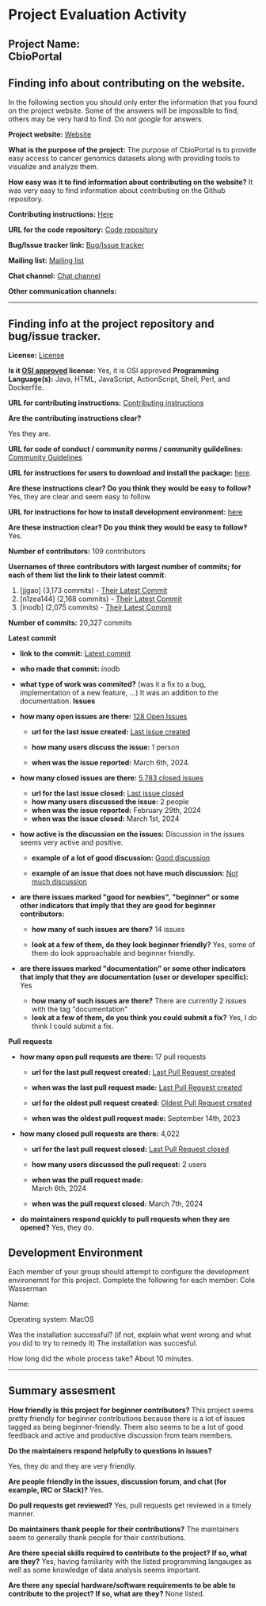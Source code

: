 # Project Evaluation Activity



__Project Name:__  
CbioPortal
---

## Finding info about contributing on the website.

In the following section you should only enter the information that you
found on the project website. Some of the answers will be impossible to find, others
may be very hard to find. Do not _google_ for answers.

__Project website:__ [Website](https://www.cbioportal.org/)


__What is the purpose of the project:__ 
The purpose of CbioPortal is to provide easy access to cancer genomics datasets along with providing tools to visualize and analyze them.

__How easy was it to find information about contributing on the website?__ 
It was very easy to find information about contributing on the Github repository.

__Contributing instructions:__ [Here](https://github.com/cBioPortal/cbioportal/blob/master/CONTRIBUTING.md) 

__URL for the code repository:__ [Code repository](https://github.com/cBioPortal/cbioportal/tree/master)

__Bug/Issue tracker link:__ [Bug/Issue tracker](https://github.com/cBioPortal/cbioportal/issues)

__Mailing list:__ [Mailing list](https://groups.google.com/g/cbioportal?pli=1)

__Chat channel:__ [Chat channel](https://slack.cbioportal.org)

__Other communication channels:__ 


---

## Finding info at the project repository and bug/issue tracker.

__License:__ [License](https://github.com/cBioPortal/cbioportal/blob/master/LICENSE)

__Is it [OSI approved](https://opensource.org/licenses/alphabetical) license:__ 
Yes, it is OSI approved
__Programming Language(s):__ 
Java, HTML, JavaScript, ActionScript, Shell, Perl, and Dockerfile.

__URL for contributing instructions:__ [Contributing instructions](https://github.com/cBioPortal/cbioportal/blob/master/CONTRIBUTING.md)

__Are the contributing instructions clear?__ 

Yes they are.

__URL for code of conduct / community norms / community guildelines:__ [Community Guidelines](https://github.com/cBioPortal/cbioportal/blob/master/CONTRIBUTING.md)

__URL for instructions for users to download and install the package:__  [here](https://docs.cbioportal.org/downloads/). 


__Are these instructions clear? Do you think they would be easy to follow?__ 
Yes, they are clear and seem easy to follow.

__URL for instructions for how to install development environment:__ [here](https://docs.cbioportal.org/development/)


__Are these instruction clear? Do you think they would be easy to follow?__
Yes.

__Number of contributors:__ 109 contributors


__Usernames of three contributors with largest number of commits; for
each of them list the link to their latest commit__:

1. [jjgao] (3,173 commits) - [Their Latest Commit](https://github.com/cBioPortal/cbioportal/commit/f004fad033d4d7d55a0d7ec49fc91b9f147ee63e)
1. [n1zea144] (2,168 commits) - [Their Latest Commit](https://github.com/cBioPortal/cbioportal/pull/9536)
1. [inodb] (2,075 commits) - [Their Latest Commit](https://github.com/cBioPortal/cbioportal/pull/10691)


__Number of commits:__ 20,327 commits

__Latest commit__ 

- __link to the commit:__ [Latest commit](https://github.com/cBioPortal/cbioportal/pull/10691)

- __who made that commit:__ 
inodb
- __what type of work was commited?__ (was it a fix to a bug, implementation of a new feature, ...)
It was an addition to the documentation.
__Issues__

- __how many open issues are there:__ [128 Open Issues](https://github.com/cBioPortal/cbioportal/issues)

    - __url for the last issue created:__ [Last issue created](https://github.com/cBioPortal/cbioportal/issues/10692)

    - __how many users discuss the issue:__ 1 person
    
    - __when was the issue reported:__ 
    March 6th, 2024.

- __how many closed issues are there:__ [5,783 closed issues](https://github.com/cBioPortal/cbioportal/issues?q=is%3Aissue+is%3Aclosed)
    - __url for the last issue closed:__ [Last issue closed](https://github.com/cBioPortal/cbioportal/issues?q=is%3Aissue+is%3Aclosed)
    - __how many users discussed the issue:__ 2 people
    - __when was the issue reported:__ February 29th, 2024
    - __when was the issue closed:__ March 1st, 2024

- __how active is the discussion on the issues:__ 
Discussion in the issues seems very active and positive.
    - __example of a lot of good discussion:__ [Good discussion](https://github.com/cBioPortal/cbioportal/issues?q=is%3Aissue+is%3Aclosed)
    
    - __example of an issue that does not have much discussion:__ [Not much discussion](https://github.com/cBioPortal/cbioportal/issues?q=is%3Aissue+is%3Aclosed)



- __are there issues marked "good for newbies", "beginner" or some other indicators that imply that they are good for beginner contributors:__ 

    - __how many of such issues are there?__ 14 issues
    
    - __look at a few of them, do they look beginner friendly?__ 
    Yes, some of them do look approachable and beginner friendly.

- __are there issues marked "documentation" or some other indicators that imply that they are documentation (user or developer specific):__ 
Yes
    - __how many of such issues are there?__ 
    There are currently 2 issues with the tag "documentation"
    - __look at a few of them, do you think you could submit a fix?__ 
Yes, I do think I could submit a fix.


__Pull requests__

- __how many open pull requests are there:__ 17 pull requests

    - __url for the last pull request created:__ [Last Pull Request created](https://github.com/cBioPortal/cbioportal/issues?q=is%3Aissue+is%3Aclosed)
    
    - __when was the last pull request made:__ [Last Pull Request created](https://github.com/cBioPortal/cbioportal/issues?q=is%3Aissue+is%3Aclosed)

    - __url for the oldest pull request created:__ [Oldest Pull Request created](https://github.com/cBioPortal/cbioportal/issues?q=is%3Aissue+is%3Aclosed)
    
    - __when was the oldest pull request made:__ 
September 14th, 2023
- __how many closed pull requests are there:__ 
4,022
    - __url for the last pull request closed:__ [Last Pull Request closed](https://github.com/cBioPortal/cbioportal/issues?q=is%3Aissue+is%3Aclosed)
    
    - __how many users discussed the pull request:__ 2 users
    
    - __when was the pull request made:__  
    March 6th, 2024
    - __when was the pull request closed:__ 
    March 7th, 2024

- __do maintainers respond quickly to pull requests when they are opened?__ 
Yes, they do.

## Development Environment 

Each member of your group should attempt to configure the development environemnt 
for this project. Complete the following for each member: Cole Wasserman

Name: 

Operating system: MacOS

Was the installation successful? (if not, explain what went wrong and 
what you did to try to remedy it) The installation was succesful.

How long did the whole process take? 
About 10 minutes.

---


## Summary assesment
__How friendly is this project for beginner contributors?__
This project seems pretty friendly for beginner contributions because there is a lot of issues tagged as being beginner-friendly. There also seems to be a lot of good feedback and active and productive discussion from team members.

__Do the maintainers respond helpfully to questions in issues?__

Yes, they do and they are very friendly.

__Are people friendly in the issues, discussion forum, and chat (for example, IRC or Slack)?__
Yes.


__Do pull requests get reviewed?__
Yes, pull requests get reviewed in a timely manner.

__Do maintainers thank people for their contributions?__
The maintainers seem to generally thank people for their contributions.

__Are there special skills required to contribute to the project? If so, what are they?__
Yes, having familiarity with the listed programming langauges as well as some knowledge of data analysis seems important.

__Are there any special hardware/software requirements to be able to contribute to the project? If so, what are they?__
None listed.
